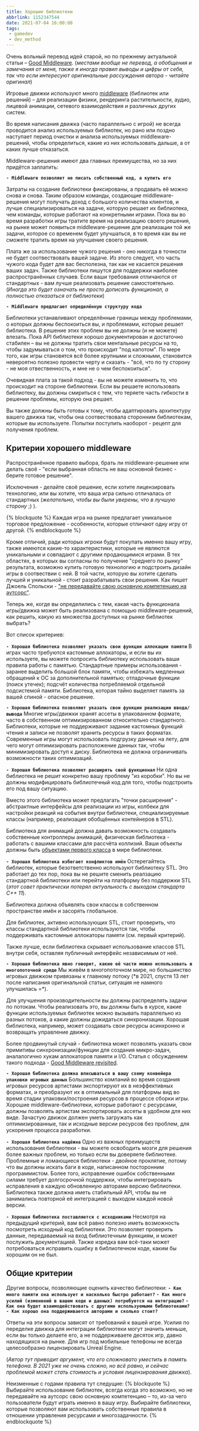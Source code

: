 ```yaml
---
title: Хорошие библиотеки
abbrlink: 1152347544
date: 2021-07-04 16:00:08
tags:
 - gamedev
 - dev_method
---
```


Очень вольный перевод идей старой, но по прежнему актуальной статьи – [Good Middleware](http://gamearchitect.net/2008/09/19/good-middleware/).
(*местами вообще не перевод, а обобщения и замечания от меня, также я иногда правил выводы и цифры от себя, так что если интересуют оригинальные рассуждения автора - читайте оригинал*)
<!-- more -->

Игровые движки используют много [middleware](https://en.wikipedia.org/wiki/Game_engine#Middleware) (библиотек или решений) – для реализации физики, рендеринга растительности, аудио, лицевой анимации, сетевого взаимодействия и различных других систем.

Во время написания движка (часто параллельно с игрой) не всегда проводится анализ используемых библиотек, но рано или поздно наступает период очистки и анализа используемых middleware-решений, чтобы определиться, какие из них использовать дальше, а от каких лучше отказаться.

Middleware-решения имеют два главных преимущества, но за них придётся заплатить:

**`- Middleware позволяет не писать собственный код, а купить его`**

Затраты на создание библиотеки фиксированы, а продавать её можно снова и снова. Таким образом команды, создающие middleware-решения могут получать доход с большого количества клиентов, и лучше специализироваться на задаче, которую решает их библиотека, чем команды, которые работают на конкретными играми. Пока вы во время разработки игры тратите время на реализацию своего решения, на рынке может появиться middleware-решение для реализации той же задачи, которое со временем будет улучшаться, в то время как вы не сможете тратить время на улучшение своего решения.

Плата же за использование чужого решения - оно никогда в точности не будет соотвествовать вашей задаче. Из этого следует, что часть чужого кода будет для вас бесполезна, так как не касается решения ваших задач. Также библиотеки пишутся для поддержки наиболее распространённых случаев. Если ваши требования отличаются от стандартных - вам лучше реализовать решение самостоятельно.
(*Иногда это будет означать не просто дописать функционал, а полностью отказаться от библиотеки*)

**`- Middleware предлагает определённую структуру кода`**

Библиотеки устанавливают определённые границы между проблемами, о которых должны беспокоиться вы, и проблемами, которые решает библиотека. В решение этих проблем вы не должны (и не можете) влезать. Пока API библиотеки хорошо документирован и достаточно стабилен – вы не должны тратить свои ментальные ресурсы на то, чтобы задумываться о том, что происходит "под капотом". По мере того, как игры становятся всё более крупными и сложными, становится невероятно полезно провести черту и сказать - "всё, что по ту сторону - не моя отвественность, и мне не о чем беспокоиться".

Очевидная плата за такой подход - вы не можете изменить то, что происходит на стороне библиотеки. Если вы решаете использовать библиотеку, вы должны смириться с тем, что теряете часть гибкости в решении проблемы, которую она решает.

Вы также должны быть готовы к тому, чтобы адаптировать архитектуру вашего движка так, чтобы она соотвествовала сторонним библиотекам, которые вы используете. Попытки поступить наоборот - рецепт для получения проблем.

## Критерии хорошего middleware

Распространённое правило выбора, брать ли middleware-решение или делать своё - "если выбранная область не ваш основной бизнес - берите готовое решение".

Исключения - делайте своё решение, если хотите лицензировать технологию, или вы хотите, что ваша игра сильно отличалась от стандартных (*желательно, чтобы вы были уверены, что в лучшую сторону* ;) ).

{% blockquote %}
Каждая игра на рынке предлагает уникальное торговое предложение - особенности, которые отличают одну игру от другой.
{% endblockquote %}

Кроме отличий, ради которых игроки будут покупать именно вашу игру, также имеются какие-то характеристики, которые не являются уникальными и совпадают с другими продающимися играми. В тех областях, в которых вы согласны по получение "среднего по рынку" результата, возможно купить готовую технологию и подстроить дизайн игры в соотвествии с ней. В той части, которую вы хотите сделать лучшей и уникальной - стоит разрабатывать свои решения. Как пишет Джоель Спольски - ["не передавайте свою основную компетенцию на аутсорс"](https://www.joelonsoftware.com/2001/10/14/in-defense-of-not-invented-here-syndrome/).

Теперь же, когде вы определились с тем, какая часть функционала игры/движка может быть реализована с помощью middleware-решений, как решить, какую из множества доступных на рынке библиотек выбрать?

Вот список критериев:

**`- Хорошая библиотека позволяет указать свои функции аллокации памяти`**
В играх часто требуются кастомные аллокаторы, и если вы их используете, вы можете попросить библиотеку использовать ваши правила работы с памятью. Стандартные примеры использования - заранее выделить большой блок памяти, чтобы избежать медленных обращений к ОС за дополнительной памятью; отладочные функции (поиск утечек); подсчёт количества потребляемой отдельной подсистемой памяти. Библиотека, которая тайно выделяет память за вашей спиной - опасное решение.

**`- Хорошая библиотека позволяет указать свои функции реализации ввода/вывода`**
Многие игры/движки хранят ассеты в упакованном формате, часто в собственном оптимизированном относительно стандартного. Библиотеки, которые не поддерживают задание кастомных функций чтения и записи не позволят хранить ресурсы в таких форматах. Современные игры могут использовать подгрузку данных на лету, для чего могут оптимизировать расположение данных так, чтобы минимизировать доступ к диску. Библиотека не должна ограничивать возможности таких оптимизаций.

**`- Хорошая библиотека позволяет расширять свой функционал`**
Ни одна библиотека не решит конкретно вашу проблему "из коробки". Но вы не должны модифицировать библиотечный код для того, чтобы подстроить его под вашу ситуацию.

Вместо этого библиотека может предлагать "точки расширения" - абстрактные интерфейсы для реализации из игры, колбеки для настройки реакций на события внутри библиотеки, специализируемые классы (например, реализация обобщённых контейнеров в STL).

Библиотека для анимаций должна давать возможность создавать собственные контроллеры анимаций, физическая библиотека - работать с вашими классами для рассчёта коллизий. Ваши объекты должны быть [объектами первого класса](https://ru.wikipedia.org/wiki/%D0%9E%D0%B1%D1%8A%D0%B5%D0%BA%D1%82_%D0%BF%D0%B5%D1%80%D0%B2%D0%BE%D0%B3%D0%BE_%D0%BA%D0%BB%D0%B0%D1%81%D1%81%D0%B0) в мире библиотеки.

**`- Хорошая библиотека избегает конфликтов имён`**
Остерегайтесь библиотек, которые безответственно используют библиотеку STL. Это работает до тех пор, пока вы не решите сменить реалзацию стандартной библиотеки или перейти на платформу без поддержки STL (*этот совет практически потерял актуальность с выходом стандарта C++ 11*).

Библиотека должна объявлять свои классы в собственном пространстве имён и засорять глобальное.

Для библиотек, активно использующих STL, стоит проверить, что классы стандартной библиотеки используются так, чтобы поддерживать кастомные аллокаторы памяти (см. первый критерий).

Также лучше, если библиотека скрывает использование классов STL внутри себя, оставляя публичный интерфейс независимым от неё.

**`- Хорошая библиотека явно говорит, какие её части можно использовать в многопоточной среде`**
Мы живём в многопоточном мире, но большинство игровых движком привязаны к главному потоку (*в 2021, спустя 13 лет после написания оригинальной статьи, ситуация не намного улучшилась =\*).

Для улучшения производительности вы должны распределять задачи по потокам. Чтобы реализовать это, вы должны быть в курсе, какие функции используемых библиотек можно вызывать параллельно из разных потоков, а какие должны дожидаться синхронизации. Хорошая библиотека, например, может создавать свои ресурсы асинхронно и возвращать управление движку.

Более продвинутый случай - библиотека может позволять указать свои примитивы синхронизации/функции для создания микро-задач, аналалогично хукам аллокаторов памяти и I/O. Статья с обсуждением такого подхода - [Good Middleware revisited](https://solid-angle.blogspot.com/2009/01/good-middleware-revisited.html).

**`- Хорошая библиотека должна вписываться в вашу схему конвейера упаковки игровых данных`**
Большинство компаний во время создания игровых ресурсов артистами экспортируют их в неэффективных форматах, и преобразуют их в оптимальный для платформы вид во время стадии упаковки/построения ресурсов в процессе сборки игры. Хорошие middleware-библиотеки, которые работают с ресурсами, должны позволять артистам экспортировать ассеты в удобном для них виде. Зачастую движок должен уметь загружать как оптимизированные, так и исходные версии ресурсов без проблем, для ускорения процесса разработки.

**`- Хорошая библиотека надёжна`**
Одно из важных преимуществ использования библиотеки - вы можете освободить мозги для решения более важных проблем, но только если вы доверяете библиотеке. Проблемные и ломающиеся библиотеки - двойное проклятие, потому что вы должны искать баги в коде, написанном посторонним программистом. Более того, исправление ошибок собственными силами требует долгосрочной поддержки, чтобы интегрировать исправления в каждую обновленную авторами версию библиотеки.
Библиотека также должна иметь стабильный API, чтобы вы не занимались повторной её интеграцией с выходом каждой новой версии.

**`- Хорошая библиотека поставляется с исходниками`**
Несмотря на предыдущий критерий, вам всё равно полезно иметь возможность посмотреть исходный код библиотеки. Это позволяет проверить данные, передаваемый на вход библиотечным функциям, и может послужить документацией. Также изредка вам всё-таки может потребоваться исправить ошибку в библиотечном коде, каким бы хорошим он не был.

## Общие критерии

Другие вопросы, позволяющие оценить качество библиотеки:
**`- Как много памяти она использует и насколько быстро работает?`**
**`- Как много усилий (изменений в вашем коде и данных) потребуется на интеграцию?`**
**`- Как она будет взаимодействовать с другими используемыми библиотеками?`**
**`- Как хорошо она поддерживается авторами и сколько стоит?`**

Ответы на эти вопросы зависят от требований к вашей игре. Усилия по переделке движка для интеграции библиотеки могут значить меньше, если вы только делаете его, а не поддерживаете десяток игр, давно находящихся на рынке. Для игр под мобильные телефоны не всегда целесообразно лицензировать Unreal Engine.

(*Автор тут приводит аргумент, что его сложновато уместить в память телефона. В 2021 уже не очень сложно, но всё равно, и сейчас проблемой может стать стоимость и условия лицензирования движка*).

Неизменные с годами правила тут следущие:
{% blockquote %}
Выбирайте использование библиотек, всегда когда это возможно, но не передавайте на аутсорс свою основную компетенцию – то, из-за чего пользователи будут играть именно в вашу игру. Выбирайте библиотеки, которые позволяют вам использовать собственные правила в отношении управления ресурсами и многозадачности.
{% endblockquote %}